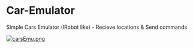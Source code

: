 # Car-Emulator
Simple Cars Emulator (IRobot like) - Recieve locations &amp; Send commands

[![carsEmu.png](https://s22.postimg.org/k6ghujmjl/cars_Emu.png)](https://postimg.org/image/72axhuuhp/)
